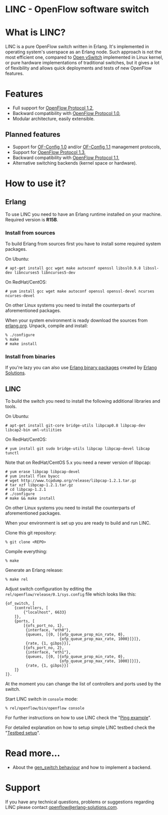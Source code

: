 LINC - OpenFlow software switch
===============================

What is LINC?
=============

LINC is a pure OpenFlow switch written in Erlang. It's implemented in operating
system's userspace as an Erlang node. Such approach is not the most efficient
one, compared to [Open vSwitch][ovs] implemented in Linux kernel, or pure
hardware implementations of traditional switches, but it gives a lot of
flexibility and allows quick deployments and tests of new OpenFlow features.

Features
========

 * Full support for [OpenFlow Protocol 1.2][ofp3],
 * Backward compatibility with [OpenFlow Protocol 1.0][ofp1],
 * Modular architecture, easily extensible.

Planned features
----------------

 * Support for [OF-Config 1.0][ofc1] and/or [OF-Config 1.1][ofc2] management
   protocols,
 * Support for [OpenFlow Protocol 1.3][ofp4],
 * Backward compatibility with [OpenFlow Protocol 1.1][ofp2],
 * Alternative switching backends (kernel space or hardware).

How to use it?
==============

Erlang
------

To use LINC you need to have an Erlang runtime installed on your
machine. Required version is **R15B**.

### Install from sources

To build Erlang from sources first you have to install some required system
packages.

On Ubuntu:

    # apt-get install gcc wget make autoconf openssl libssl0.9.8 libssl-dev libncurses5 libncurses5-dev

On RedHat/CentOS:

    # yum install gcc wget make autoconf openssl openssl-devel ncurses ncurses-devel

On other Linux systems you need to install the counterparts of aforementioned packages.


When your system environment is ready download the sources from [erlang.org][erlang-src]. Unpack, compile and install:

    % ./configure
    % make
    # make install

### Install from binaries

If you're lazy you can also use [Erlang binary packages][erlang-bin] created by [Erlang Solutions][esl].

LINC
----

To build the switch you need to install the following additional libraries and
tools.

On Ubuntu:

    # apt-get install git-core bridge-utils libpcap0.8 libpcap-dev libcap2-bin uml-utilities

On RedHat/CentOS:

    # yum install git sudo bridge-utils libpcap libpcap-devel libcap tunctl

Note that on RedHat/CentOS 5.x you need a newer version of libpcap:

    # yum erase libpcap libpcap-devel
    # yum install flex byacc
    # wget http://www.tcpdump.org/release/libpcap-1.2.1.tar.gz
    # tar xzf libpcap-1.2.1.tar.gz
    # cd libpcap-1.2.1
    # ./configure
    # make && make install

On other Linux systems you need to install the counterparts of aforementioned packages.

When your environment is set up you are ready to build and run LINC.

Clone this git repository:

    % git clone <REPO>

Compile everything:

    % make

Generate an Erlang release:

    % make rel

Adjust switch configuration by editing the `rel/openflow/release/0.1/sys.config` file which looks like this:

    {of_switch, [
        {controllers, [
            {"localhost", 6633}
        ]},
        {ports, [
            [{ofs_port_no, 1},
             {interface, "eth0"},
             {queues, [{0, [{ofp_queue_prop_min_rate, 0},
                            {ofp_queue_prop_max_rate, 1000}]}]},
             {rate, {1, gibps}}],
            [{ofs_port_no, 2},
             {interface, "eth1"},
             {queues, [{0, [{ofp_queue_prop_min_rate, 0},
                            {ofp_queue_prop_max_rate, 1000}]}]},
             {rate, {1, gibps}}]
        ]}
    ]}.

At the moment you can change the list of controllers and ports used by the
switch.

Start LINC switch in `console` mode:

    % rel/openflow/bin/openflow console

For further instructions on how to use LINC check the
"[Ping example](docs/example-ping.md)".

For detailed explanation on how to setup simple LINC testbed check the
"[Testbed setup](docs/testbed-setup.md)".

Read more...
============

 * About the [gen_switch behaviour](docs/gen_switch.md) and how to implement a
   backend.

Support
=======

If you have any technical questions, problems or suggestions regarding LINC
please contact <openflow@erlang-solutions.com>.

 [ovs]: http://openvswitch.org
 [ofp1]: https://www.opennetworking.org/images/stories/downloads/openflow/openflow-spec-v1.0.0.pdf
 [ofp2]: https://www.opennetworking.org/images/stories/downloads/openflow/openflow-spec-v1.1.0.pdf
 [ofp3]: https://www.opennetworking.org/images/stories/downloads/openflow/openflow-spec-v1.2.pdf
 [ofp4]: https://www.opennetworking.org/images/stories/downloads/openflow/openflow-spec-v1.3.0.pdf
 [ofc1]: https://www.opennetworking.org/images/stories/downloads/openflow/OF-Config1dot0-final.pdf
 [ofc2]: https://www.opennetworking.org/images/stories/downloads/openflow/OF-Config-1.1.pdf
 [erlang-src]: http://www.erlang.org/download.html
 [erlang-bin]: http://www.erlang-solutions.com/section/132/download-erlang-otp
 [esl]: http://www.erlang-solutions.com

